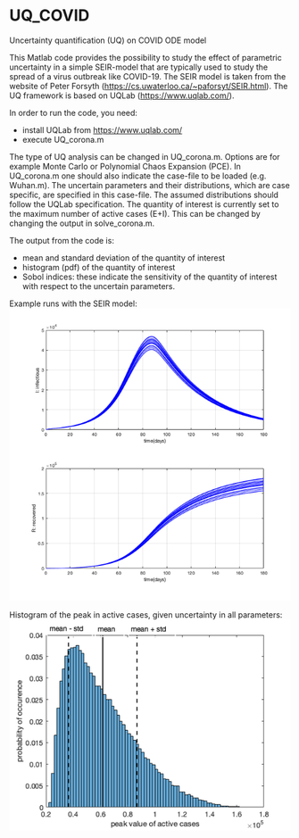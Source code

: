 # UQ_COVID
Uncertainty quantification (UQ) on COVID ODE model

This Matlab code provides the possibility to study the effect of parametric uncertainty in a simple SEIR-model that are typically used to study the spread of a virus outbreak like COVID-19.
The SEIR model is taken from the website of Peter Forsyth (https://cs.uwaterloo.ca/~paforsyt/SEIR.html).
The UQ framework is based on UQLab (https://www.uqlab.com/).

In order to run the code, you need:
- install UQLab from https://www.uqlab.com/
- execute UQ_corona.m

The type of UQ analysis can be changed in UQ_corona.m. Options are for example Monte Carlo or Polynomial Chaos Expansion (PCE). 
In UQ_corona.m one should also indicate the case-file to be loaded (e.g. Wuhan.m). The uncertain parameters and their distributions, which are case specific, are specified in this case-file. The assumed distributions should follow the UQLab specification.
The quantity of interest is currently set to the maximum number of active cases (E+I). This can be changed by changing the output in solve_corona.m.

The output from the code is:
- mean and standard deviation of the quantity of interest
- histogram (pdf) of the quantity of interest
- Sobol indices: these indicate the sensitivity of the quantity of interest with respect to the uncertain parameters.


Example runs with the SEIR model:
![Example runs with SEIR](results/Infected_Recovered_MC.png)

Histogram of the peak in active cases, given uncertainty in all parameters:
![Sensitivity analysis](results/PDF_QoI.png)
